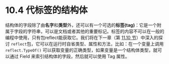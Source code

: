 # 10.4 代标签的结构体

结构体的字段除了由**名字**和**类型**外，还可以有一个可选的**标签(tag)**：它是一个附属于字段的字符串，可以是文档或者其他的重要标记。标签的内容不可以在一般的编程中使用，只有包reflect能获取它。我们将在下一章（第 [11.10 节](11.10.md)）中深入的探讨 `reflect`包，它可以在运行时自省类型、属性和方法，比如：在一个变量上调用 `reflect.TypeOf()` 可以获取变量的正确类型，如果变量是一个结构体类型，就可以通过 Field 来索引结构体的字段，然后就可以使用 Tag 属性。

